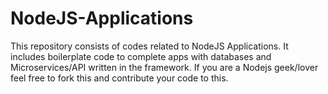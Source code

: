 # NodeJS-Applications
This repository consists of codes related to NodeJS Applications. It includes boilerplate code to complete apps with databases and Microservices/API written in the framework. If you are a Nodejs geek/lover feel free to fork this and contribute your code to this.
